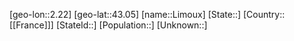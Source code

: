 ﻿---
location: [43.05,2.22]
mapzoom: [7,12] 
mapmarker: city 
type: City
tags:
- geo/City


SpocWebEntityId: 32020
isDeleted: false
confidential: public

---
[geo-lon::2.22]
[geo-lat::43.05]
[name::Limoux]
[State::]
[Country::[[France]]]
[StateId::]
[Population::]
[Unknown::]

